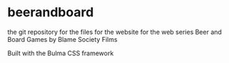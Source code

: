 # beerandboard
the git repository for the files for the website for the web series Beer and Board Games by Blame Society Films

Built with the Bulma CSS framework 
